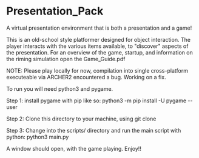 # Presentation_Pack
A virtual presentation environment that is both a presentation and a game!

This is an old-school style platformer designed for object interaction. The player interacts with the various items available, to "discover" aspects of the presentation.
For an overview of the game, startup, and information on the riming simulation open the Game_Guide.pdf

NOTE: Please play locally for now, compilation into single cross-platform executeable via ARCHER2 encountered a bug. Working on a fix. 

To run you will need python3 and pygame. 

Step 1: install pygame with pip like so:
python3 -m pip install -U pygame --user

Step 2: Clone this directory to your machine, using git clone

Step 3: Change into the scripts/ directory and run the main script with python:
python3 main.py

A window should open, with the game playing. Enjoy!!

